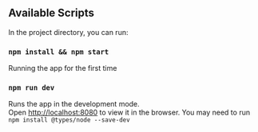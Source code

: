 ## Available Scripts

In the project directory, you can run:

### `npm install && npm start`

Running the app for the first time

### `npm run dev`

Runs the app in the development mode.<br />
Open [http://localhost:8080](http://localhost:8080) to view it in the browser.
You may need to run `npm install @types/node --save-dev`
